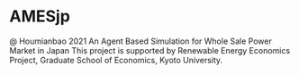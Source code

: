 # AMESjp
@ Houmianbao 2021
An Agent Based Simulation for Whole Sale Power Market in Japan
This project is supported by Renewable Energy Economics Project, Graduate School of Economics, Kyoto University.
